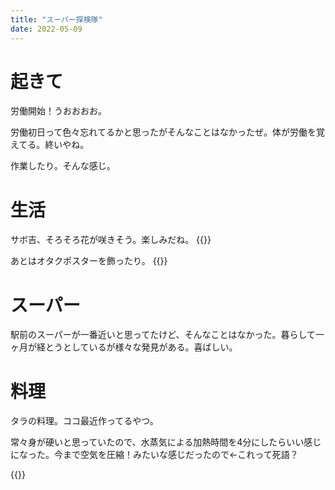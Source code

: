 ```yaml
---
title: "スーパー探検隊"
date: 2022-05-09
---
```


# 起きて
労働開始！うおおおお。

労働初日って色々忘れてるかと思ったがそんなことはなかったぜ。体が労働を覚えてる。終いやね。

作業したり。そんな感じ。

# 生活
サボ吉、そろそろ花が咲きそう。楽しみだね。
{{<tweet user="dango_bot" id="1523856225750102016">}}

あとはオタクポスターを飾ったり。
{{<tweet user="dango_bot" id="1523602005759246336">}}

# スーパー
駅前のスーパーが一番近いと思ってたけど、そんなことはなかった。暮らして一ヶ月が経とうとしているが様々な発見がある。喜ばしい。

# 料理
タラの料理。ココ最近作ってるやつ。

常々身が硬いと思っていたので、水蒸気による加熱時間を4分にしたらいい感じになった。今まで空気を圧縮！みたいな感じだったので←これって死語？

{{<tweet user="dango_bot" id="1523857223944130560">}}